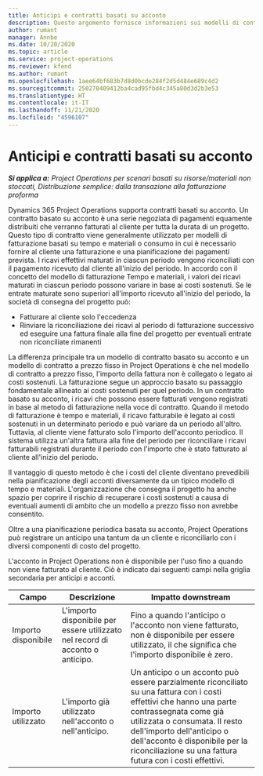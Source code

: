 ```yaml
---
title: Anticipi e contratti basati su acconto
description: Questo argomento fornisce informazioni sui modelli di contratto basato su acconto o sugli anticipi in Project Operations.
author: rumant
manager: Annbe
ms.date: 10/20/2020
ms.topic: article
ms.service: project-operations
ms.reviewer: kfend
ms.author: rumant
ms.openlocfilehash: 1aee64bf683b7d8d0bcde284f2d5d484e689c4d2
ms.sourcegitcommit: 250270409412ba4cad95fbd4c345a80d3d2b3e53
ms.translationtype: HT
ms.contentlocale: it-IT
ms.lasthandoff: 11/21/2020
ms.locfileid: "4596107"
---
```

# <a name="advances-and-retainer-based-contracts"></a>Anticipi e contratti basati su acconto


_**Si applica a:** Project Operations per scenari basati su risorse/materiali non stoccati, Distribuzione semplice: dalla transazione alla fatturazione proforma_

Dynamics 365 Project Operations supporta contratti basati su acconto. Un contratto basato su acconto è una serie negoziata di pagamenti equamente distribuiti che verranno fatturati al cliente per tutta la durata di un progetto. Questo tipo di contratto viene generalmente utilizzato per modelli di fatturazione basati su tempo e materiali o consumo in cui è necessario fornire al cliente una fatturazione e una pianificazione dei pagamenti prevista. I ricavi effettivi maturati in ciascun periodo vengono riconciliati con il pagamento ricevuto dal cliente all'inizio del periodo. In accordo con il concetto del modello di fatturazione Tempo e materiali, i valori dei ricavi maturati in ciascun periodo possono variare in base ai costi sostenuti. Se le entrate maturate sono superiori all'importo ricevuto all'inizio del periodo, la società di consegna del progetto può:

- Fatturare al cliente solo l'eccedenza 
- Rinviare la riconciliazione dei ricavi al periodo di fatturazione successivo ed eseguire una fattura finale alla fine del progetto per eventuali entrate non riconciliate rimanenti

La differenza principale tra un modello di contratto basato su acconto e un modello di contratto a prezzo fisso in Project Operations è che nel modello di contratto a prezzo fisso, l'importo della fattura non è collegato o legato ai costi sostenuti. La fatturazione segue un approccio basato su passaggio fondamentale allineato ai costi sostenuti per quel periodo. In un contratto basato su acconto, i ricavi che possono essere fatturati vengono registrati in base al metodo di fatturazione nella voce di contratto. Quando il metodo di fatturazione è tempo e materiali, il ricavo fatturabile è legato ai costi sostenuti in un determinato periodo e può variare da un periodo all'altro. Tuttavia, al cliente viene fatturato solo l'importo dell'acconto periodico. Il sistema utilizza un'altra fattura alla fine del periodo per riconciliare i ricavi fatturabili registrati durante il periodo con l'importo che è stato fatturato al cliente all'inizio del periodo.

Il vantaggio di questo metodo è che i costi del cliente diventano prevedibili nella pianificazione degli acconti diversamente da un tipico modello di tempo e materiali. L'organizzazione che consegna il progetto ha anche spazio per coprire il rischio di recuperare i costi sostenuti a causa di eventuali aumenti di ambito che un modello a prezzo fisso non avrebbe consentito.

Oltre a una pianificazione periodica basata su acconto, Project Operations può registrare un anticipo una tantum da un cliente e riconciliarlo con i diversi componenti di costo del progetto.

L'acconto in Project Operations non è disponibile per l'uso fino a quando non viene fatturato al cliente. Ciò è indicato dai seguenti campi nella griglia secondaria per anticipi e acconti.

| Campo | Descrizione | Impatto downstream |
| --- | --- | --- |
| Importo disponibile | L'importo disponibile per essere utilizzato nel record di acconto o anticipo. | Fino a quando l'anticipo o l'acconto non viene fatturato, non è disponibile per essere utilizzato, il che significa che l'importo disponibile è zero. |
| Importo utilizzato | L'importo già utilizzato nell'acconto o nell'anticipo. | Un anticipo o un acconto può essere parzialmente riconciliato su una fattura con i costi effettivi che hanno una parte contrassegnata come già utilizzata o consumata. Il resto dell'importo dell'anticipo o dell'acconto è disponibile per la riconciliazione su una fattura futura con i costi effettivi. |
